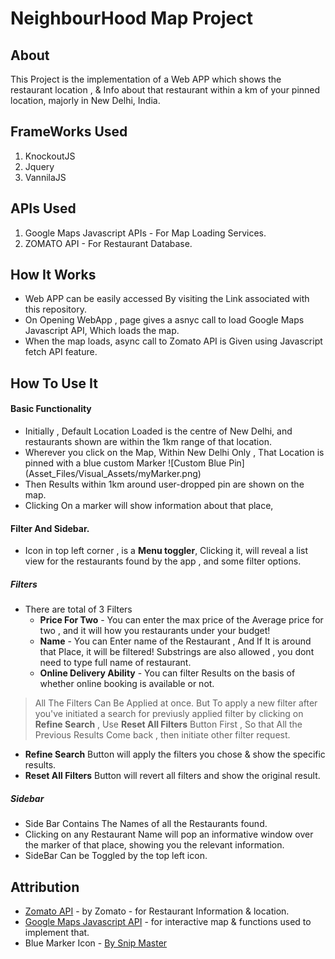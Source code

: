 # NeighbourHood Map Project

## About
This Project is the implementation of a Web APP which shows the restaurant location , & Info about that restaurant within a km of your pinned location, majorly in New Delhi, India.

## FrameWorks Used
  1. KnockoutJS
  2. Jquery
  3. VannilaJS

## APIs Used
  1. Google Maps Javascript APIs - For Map Loading Services.
  2. ZOMATO API - For Restaurant Database.

## How It Works
* Web APP can be easily accessed By visiting the Link associated with this repository.
* On Opening WebApp , page gives a asnyc call to load Google Maps Javascript API, Which loads the map.
* When the map loads, async call to Zomato API is Given using Javascript fetch API feature.

## How To Use It
#### Basic Functionality
* Initially , Default Location Loaded is the centre of New Delhi, and restaurants shown are within the 1km range of that location.
* Wherever you click on the Map, Within New Delhi Only , That Location is pinned with a blue custom Marker
![Custom Blue Pin]
(Asset_Files/Visual_Assets/myMarker.png)
* Then Results within 1km around user-dropped pin are shown on the map.
* Clicking On a marker will show information about that place,

#### Filter And Sidebar.
* Icon in top left corner , is a **Menu toggler**, Clicking it, will reveal a list view for the restaurants found by the app , and some filter options.
##### Filters
* There are total of 3 Filters
  * **Price For Two** - You can enter the max price of the Average price for two , and it will how you restaurants under your budget!
  * **Name** - You can Enter name of the Restaurant , And If It is around that Place, it will be filtered! Substrings are also allowed , you dont need to type full name of restaurant.
  * **Online Delivery Ability** - You can filter Results on the basis of whether online booking is available or not.

>All The Filters Can Be Applied at once. But To apply a new filter after you've initiated a search for previusly applied filter by clicking on **Refine Search** , Use **Reset All Filters** Button First , So that All the Previous Results Come back , then initiate other filter request.

* **Refine Search** Button will apply the filters you chose & show the specific results.
* **Reset All Filters** Button will revert all filters and show the original result.
##### Sidebar
* Side Bar Contains The Names of all the Restaurants found.
* Clicking on any Restaurant Name will pop an informative
 window over the marker of that place, showing you the relevant information.
* SideBar Can be Toggled by the top left icon.

## Attribution
* [Zomato API](https://developers.zomato.com/api#headline1) - by Zomato - for Restaurant Information & location.
* [Google Maps Javascript API](https://developers.google.com/maps/documentation/javascript/tutorial) - for interactive map & functions used to implement that.
* Blue Marker Icon - [By Snip Master](https://www.iconfinder.com/snipicons)

